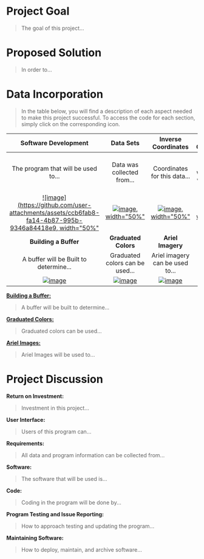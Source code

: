 # **Project Goal**
  > The goal of this project...


# **Proposed Solution**
  > In order to...


# **Data Incorporation**
  >In the table below, you will find a description of each aspect needed to make this project successful. To access the code for each section, simply click on the corresponding icon.

|**Software Development**|**Data Sets**|**Inverse Coordinates**|**Master Geodatabase**|
|   :---:   |   :---:   |   :---:   |   :---:   |
|The program that will be used to...|Data was collected from...|Coordinates for this data...|All data points for well locations will be stored here.|
|[![image](https://github.com/user-attachments/assets/ccb6fab8-fa14-4b87-995b-9346a84418e9, width="50%"](https://github.com/mschwartz-tamu/Schwartz_GEOG676/tree/main/Labs/Lab1)|[![image](https://github.com/user-attachments/assets/e1300240-d4ba-4fcb-8ed7-9a864bd0bd16), width="50%"](https://github.com/mschwartz-tamu/Schwartz_GEOG676/tree/main/Labs/Lab3)|[![image](https://github.com/user-attachments/assets/c5de293a-5abc-4b27-9441-b4cd280a5778), width="50%"](https://github.com/mschwartz-tamu/Schwartz_GEOG676/tree/main/Labs/Lab2)|[![image](https://github.com/user-attachments/assets/3c027c15-22c5-4504-8bd3-a351ec94e665), width="50%"](https://github.com/mschwartz-tamu/Schwartz_GEOG676/tree/main/Labs/Lab4)|
|**Building a Buffer**|**Graduated Colors**|**Ariel Imagery**|   |
|A buffer will be Built to determine...|Graduated colors can be used...|Ariel imagery can be used to...|   |
|[![image](https://github.com/user-attachments/assets/21e1ce0a-dec2-4f4f-bbb7-6c311b072823)](https://github.com/mschwartz-tamu/Schwartz_GEOG676/tree/main/Labs/Lab5)|[![image](https://github.com/user-attachments/assets/1ae63dd1-a085-4e1a-a932-20d5cebab96c)](https://github.com/mschwartz-tamu/Schwartz_GEOG676/tree/main/Labs/Lab6)|[![image](https://github.com/user-attachments/assets/b98d10be-ea44-44f0-8d2f-43ef6212dfa1)](https://github.com/mschwartz-tamu/Schwartz_GEOG676/tree/main/Labs/Lab7)|   |

[**Building a Buffer:**](https://github.com/mschwartz-tamu/Schwartz_GEOG676/tree/main/Labs/Lab5)
  > A buffer will be built to determine...

[**Graduated Colors:**](https://github.com/mschwartz-tamu/Schwartz_GEOG676/tree/main/Labs/Lab6)
  > Graduated colors can be used...

[**Ariel Images:**](https://github.com/mschwartz-tamu/Schwartz_GEOG676/tree/main/Labs/Lab7)
  > Ariel Images will be used to...


# **Project Discussion**
**Return on Investment:**
  > Investment in this project...

**User Interface:**
  > Users of this program can...

**Requirements:**
  > All data and program information can be collected from...

**Software:**
  > The software that will be used is...

**Code:**
  > Coding in the program will be done by...

**Program Testing and Issue Reporting:**
  > How to approach testing and updating the program...

**Maintaining Software:**
  > How to deploy, maintain, and archive software...
